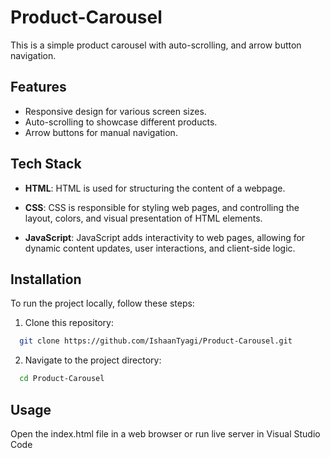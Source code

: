 # Product-Carousel
This is a simple product carousel with auto-scrolling, and arrow button navigation.

## Features

- Responsive design for various screen sizes.
- Auto-scrolling to showcase different products.
- Arrow buttons for manual navigation.

## Tech Stack

- **HTML**: HTML is used for structuring the content of a webpage.

- **CSS**: CSS is responsible for styling web pages, and controlling the layout, colors, and visual presentation of HTML elements.

- **JavaScript**: JavaScript adds interactivity to web pages, allowing for dynamic content updates, user interactions, and client-side logic.

## Installation

To run the project locally, follow these steps:

1. Clone this repository:
```bash
  git clone https://github.com/IshaanTyagi/Product-Carousel.git
```

2. Navigate to the project directory:
```bash
  cd Product-Carousel
```

## Usage

Open the index.html file in a web browser or run live server in Visual Studio Code


